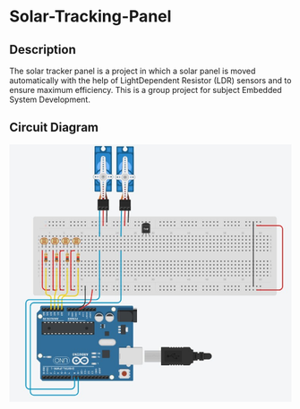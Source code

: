 # Solar-Tracking-Panel

## Description
The solar tracker panel is a project in which a solar panel is moved automatically with the help of LightDependent Resistor (LDR) sensors and to ensure maximum efficiency. This is a group project for subject Embedded System Development. 

## Circuit Diagram
![alt text](https://github.com/hkmiyj/Solar-Tracking-Panel/blob/master/Image/CircuitDiagram.png)

